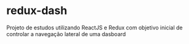 # redux-dash
Projeto de estudos utilizando ReactJS e Redux com objetivo inicial de controlar a navegação lateral de uma dasboard

